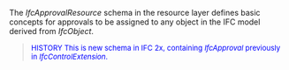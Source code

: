 The _IfcApprovalResource_ schema in the resource layer defines basic concepts for approvals to be assigned to any object in the IFC model derived from _IfcObject_.

> <font size="-1" color="#0000FF">HISTORY This is new schema in IFC 2x, containing <i>IfcApproval</i> previously in <i>IfcControlExtension</i>.</font>